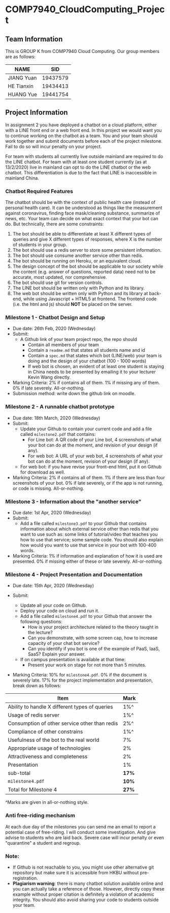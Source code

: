 # COMP7940_CloudComputing_Project

## Team Information


   This is GROUP K from COMP7940 Cloud Computing. Our group members are as follows:

  |   NAME     |     SID   |
  |------------|-----------|
  |JIANG Yuan  |  19437579 |      
  |HE Tianxin  |  19434413 |    
  |HUANG Yue   |  19441754 |   
  
  
## Project Information


In assignment 2 you have deployed a chatbot on a cloud platform, either with a LINE front end or a web front end. In this project we would want you to continue working on the chatbot as a team. You and your team should work together and submit documents before each of the project milestone. Fail to do so will incur penalty on your project.

For team with students all currently live outside mainland are required to do the LINE chatbot. For team with at least one student currently (as at 13/2/2020) live in mainland can opt to do the LINE chatbot or the web chatbot. This differentiation is due to the fact that LINE is inaccessible in mainland China.


### Chatbot Required Features

The chatbot should be with the context of public health care (instead of personal health care). It can be understood as things like the measurement against coronavirus, finding face mask/cleaning substance, summarize of news, etc. Your team can decide on what exact context that your bot can do. But technically, there are some constraints:

1. The bot should be able to differentiate at least X different types of queries and give X different types of responses, where X is the number of students in your group.
1. The bot should use a redis server to store some persistent information.
1. The bot should use consume another service other than redis.
1. The bot should be running on Heroku, or an equivalent cloud.
1. The design concept of the bot should be applicable to our society while the content (e.g. answer of questions, reported data) need not to be accurate, most updated, nor comprehensive. 
1. The bot should use git for version controls. 
1. The LINE bot should be written only with Python and its library. 
1. The web bot should be written only with Python and its library at back-end, while using Javascript + HTML5 at frontend. The frontend code (i.e. the html and js) should **NOT** be placed on the server.

### Milestone 1 - Chatbot Design and Setup

* Due date: 26th Feb, 2020 (Wednesday)
* Submit: 
    * A Github link of your team project repo, the repo should
        * Contain all members of your team
        * Contain a `readme.md` that states all students name and id
        * Contain a `spec.md` that states which bot (LINE/web) your team is doing and the design of your chatbot (100 - 1000 words)
        * If web bot is chosen, an evident of at least one student is staying in China needs to be presented by emailing it to your lecturer Kevin Wang directly.
* Marking Criteria: 2% if contains all of them. 1% if missing any of them. 0% if late severely. All-or-nothing.
* Submission method: write down the github link on moodle.

### Milestone 2 - A runnable chatbot prototype

* Due date: 18th March, 2020 (Wednesday)
* Submit:
    * Update your Github to contain your current code and add a file called `milestone2.pdf` that contains:
        * For Line bot: A QR code of your Line bot, 4 screenshots of what your bot can do at the moment, and revision of your design (if any).
        * For web bot: A URL of your web bot, 4 screenshots of what your bot can do at the moment, revision of your design (if any).
    * For web bot: if you have revise your front-end html, put it on Github for download as well.
* Marking Criteria: 2% if contains all of them. 1% if there are less than four screenshots of your bot. 0% if late severely, or if the app is not running, or code is missing. All-or-nothing.

### Milestone 3 - Information about the "another service"

* Due date: 1st Apr, 2020 (Wednesday)
* Submit:
    * Add a file called `milestone3.pdf` to your Github that contains information about which external service other than redis that you want to use such as: some links of tutorial/video that teaches you how to use that service; some sample code. You should also explain how would you want to use that service in your bot with 100-400 words.
* Marking Criteria: 1% if information and explanation of how it is used are presented. 0% if missing either of these or late severely. All-or-nothing.


### Milestone 4 - Project Presentation and Documentation

* Due date: 15th Apr, 2020 (Wednesday)
* Submit:
    * Update all your code on Github.
    * Deploy your code on cloud and run it.
    * Add a file called `milestone4.pdf` to your Github that answer the following questions:
        * How is your project architecture related to the theory taught in the lecture?
        * Can you demonstrate, with some screen cap, how to increase capacity of your chat bot service?
        * Can you identify if you bot is one of the example of PaaS, IaaS, SaaS? Explain your answer.
    * If on campus presentation is available at that time:
        * Present your work on stage for not more than 5 minutes.

* Marking Criteria: 10% for `milestone4.pdf`. 0% if the document is severely late. 17% for the project implementation and presentation, break down as follows:

| Item | Mark |
|---|---|
| Ability to handle X different types of queries | 1%^ |
| Usage of redis server | 1%^ |
| Consumption of other service other than redis | 2%^ |
| Compliance of other constrains | 1%^ |
| Usefulness of the bot to the real world | 7% |
| Appropriate usage of technologies | 2% |
| Attractiveness and completeness | 2% |
| Presentation | 1% |
| sub-total | **17%** |
| `milestone4.pdf` | **10%** |
| Total for Milestone 4 | **27%** |

^Marks are given in all-or-nothing style.

### Anti free-riding mechanism

At each due day of the milestones you can send me an email to report a potential case of free-riding. I will conduct some investigation. And give advise to students who are laid back. Severe case will incur penalty or even  "quarantine" a student and regroup.



### Note:

* If Github is not reachable to you, you might use other alternative git repository but make sure it is accessible from HKBU without pre-registration.
* **Plagiarism warning**: there is many chatbot solution available online and you can actually take a reference of those. However, directly copy these example without proper citation is definitely a violation of academic integrity. You should also avoid sharing your code to students outside your team.
